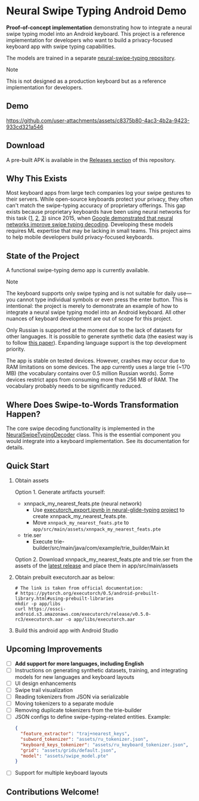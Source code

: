 # Neural Swipe Typing Android Demo

**Proof-of-concept implementation** demonstrating how to integrate a neural swipe typing model into an Android keyboard. 
This project is a reference implementation for developers who want to build a privacy-focused keyboard app with swipe typing capabilities.

The models are trained in a separate [neural-swipe-typing repository](https://github.com/proshian/neural-swipe-typing).

> [!Note]
> This is not designed as a production keyboard but as a reference implementation for developers.


## Demo
https://github.com/user-attachments/assets/c8375b80-4ac3-4b2a-9423-933cd321a546

## Download
A pre-built APK is available in the [Releases section](https://github.com/proshian/neural-swipe-keyboard-android/releases) of this repository.

## Why This Exists
Most keyboard apps from large tech companies log your swipe gestures to their servers. While open-source keyboards protect your privacy, they often can't match the swipe-typing accuracy of proprietary offerings. This gap exists because proprietary keyboards have been using neural networks for this task ([1](https://research.google/blog/the-machine-intelligence-behind-gboard/), [2](https://www.grammarly.com/blog/engineering/deep-learning-swipe-typing/), [3](https://yandex.ru/company/news/02-06-23)) since 2015,  when [Google demonstrated that neural networks improve swipe typing decoding](https://ieeexplore.ieee.org/document/7178336). Developing these models requires ML expertise that may be lacking in small teams. This project aims to help mobile developers build privacy-focused keyboards.

## State of the Project  
A functional swipe-typing demo app is currently available.

> [!Note]
> The keyboard supports only swipe typing and is not suitable for daily use—you cannot type individual symbols or even press the enter button. This is intentional: the project is merely to demonstrate an example of how to integrate a neural swipe typing model into an Android keyboard. All other nuances of keyboard development are out of scope for this project. 

Only Russian is supported at the moment due to the lack of datasets for other languages. It is possible to generate synthetic data (the easiest way is to follow [this paper](https://www.tandfonline.com/doi/full/10.1080/07370024.2016.1215922)). Expanding language support is the top development priority.  

The app is stable on tested devices. However, crashes may occur due to RAM limitations on some devices. The app currently uses a large trie (~170 MB) (the vocabulary contains over 0.5 million Russian words). Some devices restrict apps from consuming more than 256 MB of RAM. The vocabulary probably needs to be significantly reduced.  

## Where Does Swipe-to-Words Transformation Happen?  
The core swipe decoding functionality is implemented in the [NeuralSwipeTypingDecoder](./app/src/main/java/com/example/neuralSwipeKeyboardProject/swipeTypingDecoders/NeuralSwipeTypingDecoder.kt) class. This is the essential component you would integrate into a keyboard implementation. See its documentation for details.  

## Quick Start
1. Obtain assets
    
    Option 1. Generate artifacts yourself:
    * xnnpack_my_nearest_feats.pte (neural network)
        * Use [executorch_export.ipynb in neural-glide-typing project](https://github.com/proshian/neural-swipe-typing/blob/executorch-investigation/src/executorch_export.ipynb) to create xnnpack_my_nearest_feats.pte.
        * Move `xnnpack_my_nearest_feats.pte` to `app/src/main/assets/xnnpack_my_nearest_feats.pte`
    * trie.ser
        * Execute trie-builder/src/main/java/com/example/trie_builder/Main.kt

    Option 2. Download xnnpack_my_nearest_feats.pte and trie.ser from the assets of the [latest release](https://github.com/proshian/neural-swipe-keyboard-android/releases/) and place them in app/src/main/assets
2. Obtain prebuilt executorch.aar as below:
    ```shell
    # The link is taken from official documentation: 
    # https://pytorch.org/executorch/0.5/android-prebuilt-library.html#using-prebuilt-libraries
    mkdir -p app/libs
    curl https://ossci-android.s3.amazonaws.com/executorch/release/v0.5.0-rc3/executorch.aar -o app/libs/executorch.aar
    ```
3. Build this android app with Android Studio

## Upcoming Improvements  
- [ ] **Add support for more languages, including English**  
- [ ] Instructions on generating synthetic datasets, training, and integrating models for new languages and keyboard layouts  
- [ ] UI design enhancements  
- [ ] Swipe trail visualization  
- [ ] Reading tokenizers from JSON via serializable  
- [ ] Moving tokenizers to a separate module  
- [ ] Removing duplicate tokenizers from the trie-builder  
- [ ] JSON configs to define swipe-typing-related entities. Example:  
  ```json  
  {  
    "feature_extractor": "traj+nearest_keys",  
    "subword_tokenizer": "assets/ru_tokenizer.json",  
    "keyboard_keys_tokenizer": "assets/ru_keyboard_tokenizer.json",  
    "grid": "assets/grids/default.json",  
    "model": "assets/swipe_model.pte"  
  }  
  ```  
- [ ] Support for multiple keyboard layouts  

## Contributions Welcome!
